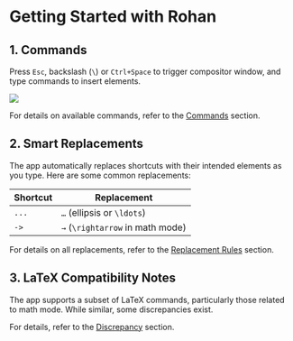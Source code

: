 # Getting Started with Rohan

## 1. Commands

Press `Esc`, backslash (`\`) or `Ctrl+Space` to trigger compositor window, and type commands to insert elements.

![](images/compositor_window.png)

For details on available commands, refer to the [Commands](commands.html) section.

## 2. Smart Replacements

The app automatically replaces shortcuts with their intended elements as you type.
Here are some common replacements:

| Shortcut | Replacement                      |
| -------- | -------------------------------- |
| `...`    | `…` (ellipsis or `\ldots`)       |
| `->`     | `→` (`\rightarrow` in math mode) |

For details on all replacements, refer to the [Replacement Rules](replacement-rules.html) section.

## 3. LaTeX Compatibility Notes

The app supports a subset of LaTeX commands, particularly those related to math mode.
While similar, some discrepancies exist.

For details, refer to the [Discrepancy](discrepancy.html) section.
